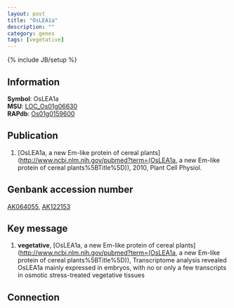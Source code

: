 ```yaml
---
layout: post
title: "OsLEA1a"
description: ""
category: genes
tags: [vegetative]
---
```

{% include JB/setup %}

## Information
__Symbol__: OsLEA1a  
__MSU__: [LOC_Os01g06630](http://rice.plantbiology.msu.edu/cgi-bin/ORF_infopage.cgi?orf=LOC_Os01g06630)  
__RAPdb__: [Os01g0159600](http://rapdb.dna.affrc.go.jp/viewer/gbrowse_details/irgsp1?name=Os01g0159600)  

## Publication
1. [OsLEA1a, a new Em-like protein of cereal plants](http://www.ncbi.nlm.nih.gov/pubmed?term=(OsLEA1a, a new Em-like protein of cereal plants%5BTitle%5D)), 2010, Plant Cell Physiol.

## Genbank accession number
[AK064055](http://www.ncbi.nlm.nih.gov/nuccore/AK064055), [AK122153](http://www.ncbi.nlm.nih.gov/nuccore/AK122153)

## Key message
1. __vegetative__, [OsLEA1a, a new Em-like protein of cereal plants](http://www.ncbi.nlm.nih.gov/pubmed?term=(OsLEA1a, a new Em-like protein of cereal plants%5BTitle%5D)),  Transcriptome analysis revealed OsLEA1a mainly expressed in embryos, with no or only a few transcripts in osmotic stress-treated vegetative tissues

## Connection



